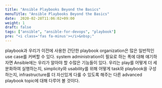 ```yaml
---
title: "Ansible Playbooks Beyond the Basics"
menuTitle: "Ansible Playbooks Beyond the Basics"
date:  2020-02-28T11:06:02+09:00
weight: 1
draft: false
tags: ["ansible", "ansible-for-devops", "playbook"]
pre: "<i class='fas fa-minus'></i>&nbsp;"
---
```


playbook과 우리가 이전에 사용한 간단한 playbook organization은 많은 일반적인 use case를 커버할 수 있다.
system administration이 필요로 하는 폭에 대해 얘기하자면 Ansible에는 우리가 알아야 할 수많은 기능들이 있다.
우리는 play를 어떻게 더 세분화하여 실행하는지, simplicity와 usability를 위해 어떻게 task와 playbook을 구성하는지, infrastructure를 더 자신있게 다룰 수 있도록 해주는 다른 advanced playbook topic에 대해 다루어 볼 것이다.